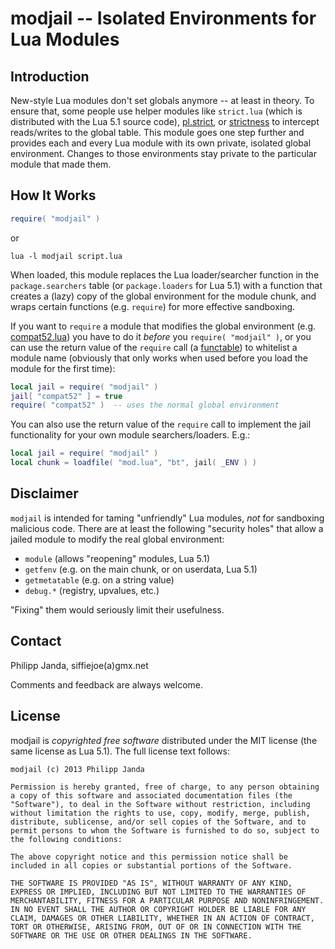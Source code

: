 #          modjail -- Isolated Environments for Lua Modules          #

##                           Introduction                           ##

New-style Lua modules don't set globals anymore -- at least in theory.
To ensure that, some people use helper modules like `strict.lua`
(which is distributed with the Lua 5.1 source code), [pl.strict][1],
or [strictness][2] to intercept reads/writes to the global table. This
module goes one step further and provides each and every Lua module
with its own private, isolated global environment. Changes to those
environments stay private to the particular module that made them.


##                           How It Works                           ##

```lua
require( "modjail" )
```
or
```Shell
lua -l modjail script.lua
```

When loaded, this module replaces the Lua loader/searcher function in
the `package.searchers` table (or `package.loaders` for Lua 5.1) with
a function that creates a (lazy) copy of the global environment for
the module chunk, and wraps certain functions (e.g. `require`) for
more effective sandboxing.

If you want to `require` a module that modifies the global environment
(e.g. [compat52.lua][3]) you have to do it *before* you
`require( "modjail" )`, or you can use the return value of the
`require` call (a [functable][4]) to whitelist a module name
(obviously that only works when used before you load the module for
the first time):

```lua
local jail = require( "modjail" )
jail[ "compat52" ] = true
require( "compat52" )  -- uses the normal global environment
```

You can also use the return value of the `require` call to implement
the jail functionality for your own module searchers/loaders. E.g.:

```lua
local jail = require( "modjail" )
local chunk = loadfile( "mod.lua", "bt", jail( _ENV ) )
```


##                            Disclaimer                            ##

`modjail` is intended for taming "unfriendly" Lua modules, *not* for
sandboxing malicious code. There are at least the following "security
holes" that allow a jailed module to modify the real global
environment:

*   `module` (allows "reopening" modules, Lua 5.1)
*   `getfenv` (e.g. on the main chunk, or on userdata, Lua 5.1)
*   `getmetatable` (e.g. on a string value)
*   `debug.*` (registry, upvalues, etc.)

"Fixing" them would seriously limit their usefulness.

  [1]: https://github.com/stevedonovan/Penlight/blob/master/lua/pl/strict.lua
  [2]: https://github.com/Yonaba/strictness/
  [3]: https://github.com/hishamhm/lua-compat-5.2/
  [4]: http://lua-users.org/wiki/FuncTables


##                              Contact                             ##

Philipp Janda, siffiejoe(a)gmx.net

Comments and feedback are always welcome.


##                              License                             ##

modjail is *copyrighted free software* distributed under the MIT
license (the same license as Lua 5.1). The full license text follows:

    modjail (c) 2013 Philipp Janda

    Permission is hereby granted, free of charge, to any person obtaining
    a copy of this software and associated documentation files (the
    "Software"), to deal in the Software without restriction, including
    without limitation the rights to use, copy, modify, merge, publish,
    distribute, sublicense, and/or sell copies of the Software, and to
    permit persons to whom the Software is furnished to do so, subject to
    the following conditions:

    The above copyright notice and this permission notice shall be
    included in all copies or substantial portions of the Software.

    THE SOFTWARE IS PROVIDED "AS IS", WITHOUT WARRANTY OF ANY KIND,
    EXPRESS OR IMPLIED, INCLUDING BUT NOT LIMITED TO THE WARRANTIES OF
    MERCHANTABILITY, FITNESS FOR A PARTICULAR PURPOSE AND NONINFRINGEMENT.
    IN NO EVENT SHALL THE AUTHOR OR COPYRIGHT HOLDER BE LIABLE FOR ANY
    CLAIM, DAMAGES OR OTHER LIABILITY, WHETHER IN AN ACTION OF CONTRACT,
    TORT OR OTHERWISE, ARISING FROM, OUT OF OR IN CONNECTION WITH THE
    SOFTWARE OR THE USE OR OTHER DEALINGS IN THE SOFTWARE.

